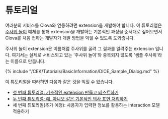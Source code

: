 # 튜토리얼
여러분의 서비스를 Clova와 연동하려면 extension을 개발해야 합니다. 이 튜토리얼은 [주사위 놀이](/CEK/Examples/Extension_Examples.md#DiceDrawer) 예제를 통해 extension을 개발하는 기본적인 과정을 순서대로 짚어보면서 Clova를 처음 접하는 개발자가 개발 방법을 익힐 수 있도록 도와줍니다.

주사위 놀이 extension은 이름처럼 주사위를 굴려 그 결과를 알려주는 extension 입니다.
여기서는 실제로 서비스되고 있는 '주사위 놀이'와 중복되지 않도록 '샘플 주사위'라는 이름으로 만듭니다.

{% include "/CEK/Tutorials/BasicInformation/DICE_Sample_Dialog.md" %}

이 튜토리얼을 따라하면 다음과 같은 것을 익힐 수 있습니다.
* [첫 번째 튜토리얼: 기초적인 extension 만들고 테스트하기](/CEK/Tutorials/Build_Simple_Extension.md)
* [두 번째 튜토리얼: 예, 아니오 같은 기본적인 의사 표현 처리하기](/CEK/Tutorials/Handle_Builtin_Intents.md)
* 세 번째 튜토리얼(추가 예정): 사용자가 입력한 정보를 활용하는 interaction 모델 적용하기
